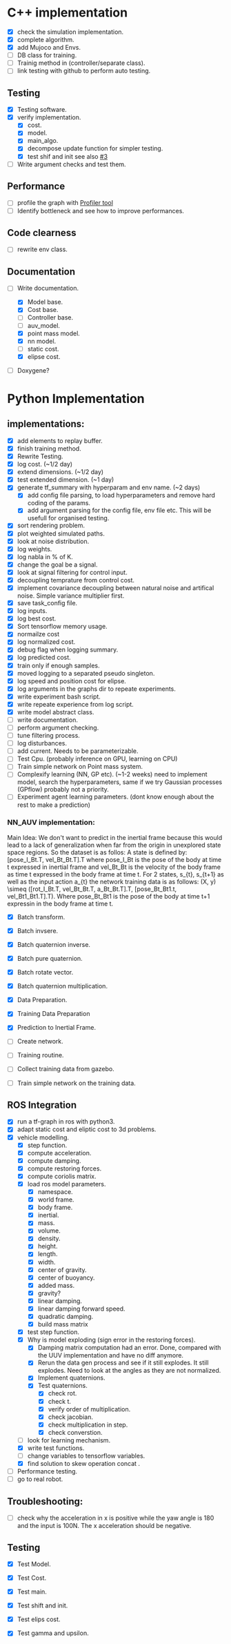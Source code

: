 # C++ implementation

- [X] check the simulation implementation.
- [X] complete algorithm.
- [X] add Mujoco and Envs.
- [ ] DB class for training.
- [ ] Trainig method in (controller/separate class).
- [ ] link testing with github to perform auto testing.

## Testing

 - [X] Testing software.
 - [X] verify implementation.
    - [X] cost.
    - [X] model.
    - [X] main_algo.
    - [X] decompose update function for simpler testing.
    - [X] test shif and init see also [#3](/../../issues/1)
 - [ ] Write argument checks and test them.

## Performance

  - [ ] profile the graph with [Profiler tool](https://www.tensorflow.org/guide/profiler)
  - [ ] Identify bottleneck and see how to improve performances.

## Code clearness

  - [ ] rewrite env class.

## Documentation

  - [ ] Write documentation.
    - [X] Model base.
    - [X] Cost base.
    - [ ] Controller base.
    - [ ] auv_model.
    - [X] point mass model.
    - [X] nn model.
    - [ ] static cost.
    - [X] elipse cost.
 - [ ] Doxygene?


# Python Implementation

## implementations:

  - [X] add elements to replay buffer.
  - [X] finish training method.
  - [X] Rewrite Testing.
  - [X] log cost. (~1/2 day)
  - [X] extend dimensions. (~1/2 day)
  - [X] test extended dimension. (~1 day)
  - [X] generate tf_summary with hyperparam and env name. (~2 days)
    - [X] add config file parsing, to load hyperparameters and remove hard coding of the params.
    - [X] add argument parsing for the config file, env file etc.
    This will be usefull for organised testing.
  - [X] sort rendering problem.
  - [X] plot weighted simulated paths.
  - [X] look at noise distribution.
  - [X] log weights.
  - [X] log nabla in % of K.
  - [X] change the goal be a signal.
  - [X] look at signal filtering for control input.
  - [X] decoupling temprature from control cost.
  - [X] implement covariance decoupling between natural noise and artifical noise. Simple variance multiplier first.
  - [X] save task_config file.
  - [X] log inputs.
  - [X] log best cost.
  - [X] Sort tensorflow memory usage.
  - [X] normailze cost
  - [X] log normalized cost.
  - [X] debug flag when logging summary.
  - [X] log predicted cost.
  - [X] train only if enough samples.
  - [X] moved logging to a separated pseudo singleton.
  - [X] log speed and position cost for elipse.
  - [X] log arguments in the graphs dir to repeate experiments.
  - [X] write experiment bash script.
  - [X] write repeate experience from log script.
  - [X] write model abstract class.
  - [ ] write documentation.
  - [ ] perform argument checking.
  - [ ] tune filtering process.
  - [ ] log disturbances.
  - [ ] add current. Needs to be parameterizable.
  - [ ] Test Cpu. (probably inference on GPU, learning on CPU)
  - [ ] Train simple network on Point mass system.
  - [ ] Complexify learning (NN, GP etc). (~1-2 weeks) need to implement model, search the hyperparameters, same if we try Gaussian processes (GPflow) probably not a priority.
  - [ ] Experiment agent learning parameters. (dont know enough about the rest to make a prediction)

### NN_AUV implementation:
  Main Idea: We don't want to predict in the inertial frame because this would lead to a lack of generalization when far from the origin in unexplored state space regions. So the dataset is as follos: A state is defined by: [pose_I_Bt.T, vel_Bt_Bt.T].T where pose_I_Bt is the pose of the body at time t expressed in inertial frame and vel_Bt_Bt is the velocity of the body frame as time t expressed in the body frame at time t. For 2 states, s_{t}, s_{t+1} as well as the input action a_{t} the network training data is as follows: (X, y) \simeq ([rot_I_Bt.T, vel_Bt_Bt.T, a_Bt_Bt.T].T, [pose_Bt_Bt1.t, vel_Bt1_Bt1.T].T). Where pose_Bt_Bt1 is the pose of the body at time t+1 expressin in the body frame at time t.
  - [X] Batch transform.
  - [X] Batch invsere.
  - [X] Batch quaternion inverse.
  - [X] Batch pure quaternion.
  - [X] Batch rotate vector.
  - [X] Batch quaternion multiplication.
  - [X] Data Preparation.
  - [X] Training Data Preparation
  - [X] Prediction to Inertial Frame.
  - [ ] Create network.
  - [ ] Training routine.
  - [ ] Collect training data from gazebo.
  - [ ] Train simple network on the training data.
  

## ROS Integration

  - [x] run a tf-graph in ros with python3.
  - [X] adapt static cost and eliptic cost to 3d problems.
  - [X] vehicle modelling.
    - [X] step function.
    - [X] compute acceleration.
    - [X] compute damping.
    - [X] compute restoring forces.
    - [X] compute coriolis matrix.
    - [X] load ros model parameters.
      - [X] namespace.
      - [X] world frame.
      - [X] body frame.
      - [X] inertial.
      - [X] mass.
      - [X] volume.
      - [X] density.
      - [X] height.
      - [X] length.
      - [X] width.
      - [X] center of gravity.
      - [X] center of buoyancy.
      - [X] added mass.
      - [X] gravity?
      - [X] linear damping.
      - [X] linear damping forward speed.
      - [X] quadratic damping.
      - [X] build mass matrix
    - [X] test step function.
    - [X] Why is model exploding (sign error in the restoring forces).
      - [X] Damping matrix computation had an error. Done, compared with the UUV implementation and have no diff anymore.
      - [X] Rerun the data gen process and see if it still explodes. It still explodes. Need to look at the angles as they are not normalized.
      - [X] Implement quaternions. 
      - [X] Test quaternions.
        - [X] check rot.
        - [X] check t.
        - [X] verify order of multiplication.
        - [X] check jacobian.
        - [X] check multiplication in step.
        - [X] check converstion.
    - [ ] look for learning mechanism.
    - [X] write test functions.
    - [ ] change variables to tensorflow variables.
    - [X] find solution to skew operation concat .

  - [ ] Performance testing.
  - [ ] go to real robot.

## Troubleshooting:

  - [ ] check why the acceleration in x is positive while the yaw angle is 180 and the input is 100N. The x acceleration should be negative.

## Testing

  - [X] Test Model.
  - [X] Test Cost.
  - [X] Test main.
  - [X] Test shift and init.
  - [X] Test elips cost.
  - [X] Test gamma and upsilon.


